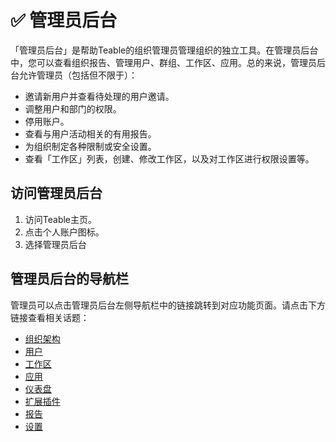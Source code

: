 # ✅ 管理员后台

「管理员后台」是帮助Teable的组织管理员管理组织的独立工具。在管理员后台中，您可以查看组织报告、管理用户、群组、工作区、应用。总的来说，管理员后台允许管理员（包括但不限于）：

* 邀请新用户并查看待处理的用户邀请。
* 调整用户和部门的权限。
* 停用账户。
* 查看与用户活动相关的有用报告。
* 为组织制定各种限制或安全设置。
* 查看「工作区」列表，创建、修改工作区，以及对工作区进行权限设置等。

## **访问管理员后台**

1. 访问Teable主页。
2. 点击个人账户图标。
3. 选择管理员后台

## **管理员后台的导航栏**

管理员可以点击管理员后台左侧导航栏中的链接跳转到对应功能页面。请点击下方链接查看相关话题：

* [组织架构](zu-zhi-jia-gou.md)
* [用户](yong-hu.md)
* [工作区](gong-zuo-qu.md)
* [应用](ying-yong.md)
* [仪表盘](yi-biao-pan.md)
* [扩展插件](kuo-zhan-cha-jian.md)
* [报告](bao-gao.md)
* [设置](she-zhi.md)
